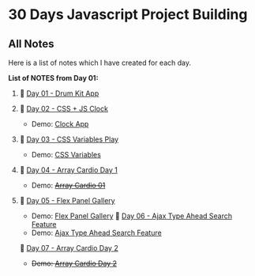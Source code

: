 # 30 Days Javascript Project Building

## All Notes
Here is a list of notes which I have created for each day.

**List of NOTES from Day 01:**
1.  📒 [Day 01 - Drum Kit App](Day01-DrumKitApp/Day01.md)
1.  📒 [Day 02 - CSS + JS Clock](Day02-CSSJsClock/Day02.md)
    -   Demo: [Clock App ](https://cssjsclockapp.netlify.app/)
1.  📒 [Day 03 - CSS Variables Play](Day03-CSSVariables/Day03.md)
    -   Demo: [CSS Variables](https://palywithcssvariables.netlify.app/)
1.  📒 [Day 04 - Array Cardio Day 1](Day04-ArrayCardio01/Day04.md)
    -   Demo: ~~[Array Cardio 01](#)~~
1.  📒 [Day 05 - Flex Panel Gallery](Day05-FlexPanelGallery/Day05.md)
    -   Demo: [Flex Panel Gallery](https://flexpanelslider.netlify.app/)
    📒 [Day 06 - Ajax Type Ahead Search Feature](Day06-AjaxTypeAhead/Day06.md)
    -   Demo: [Ajax Type Ahead Search Feature](https://typesearchfilter.netlify.app)

    📒 [Day 07 - Array Cardio Day 2](Day07-ArrayCardio2/Day07.md)
    -  ~~Demo: [Array Cardio Day 2](#)~~
        

